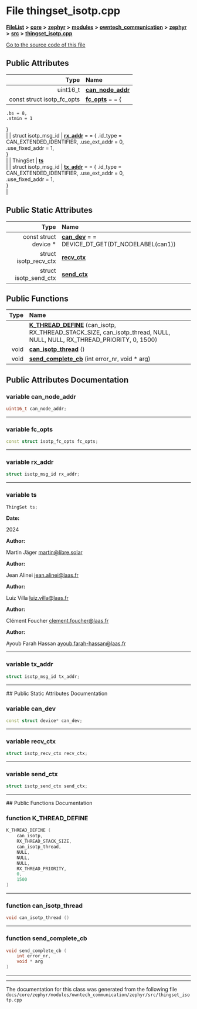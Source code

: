 

# File thingset\_isotp.cpp



[**FileList**](files.md) **>** [**core**](dir_771164b9325b04f1442f7a3ffa8ecb89.md) **>** [**zephyr**](dir_09002e7ce91f09aeb040dfd1861a47f4.md) **>** [**modules**](dir_6d0fb8ab814c517e7f155fb837e32f72.md) **>** [**owntech\_communication**](dir_c4fe9b0224a9586dd317852c3c5604f8.md) **>** [**zephyr**](dir_ed8beaa694e779377b0049b01e5ade22.md) **>** [**src**](dir_1a412f239039e530bef8001f48cd80a4.md) **>** [**thingset\_isotp.cpp**](thingset__isotp_8cpp.md)

[Go to the source code of this file](thingset__isotp_8cpp_source.md)
























## Public Attributes

| Type | Name |
| ---: | :--- |
|  uint16\_t | [**can\_node\_addr**](#variable-can_node_addr)  <br> |
|  const struct isotp\_fc\_opts | [**fc\_opts**](#variable-fc_opts)   = = {
    .bs = 8,                
    .stmin = 1              
}<br> |
|  struct isotp\_msg\_id | [**rx\_addr**](#variable-rx_addr)   = = {
    .id\_type = CAN\_EXTENDED\_IDENTIFIER,
    .use\_ext\_addr = 0,      
    .use\_fixed\_addr = 1,    
}<br> |
|  ThingSet | [**ts**](#variable-ts)  <br> |
|  struct isotp\_msg\_id | [**tx\_addr**](#variable-tx_addr)   = = {
    .id\_type = CAN\_EXTENDED\_IDENTIFIER,
    .use\_ext\_addr = 0,      
    .use\_fixed\_addr = 1,    
}<br> |


## Public Static Attributes

| Type | Name |
| ---: | :--- |
|  const struct device \* | [**can\_dev**](#variable-can_dev)   = = DEVICE\_DT\_GET(DT\_NODELABEL(can1))<br> |
|  struct isotp\_recv\_ctx | [**recv\_ctx**](#variable-recv_ctx)  <br> |
|  struct isotp\_send\_ctx | [**send\_ctx**](#variable-send_ctx)  <br> |














## Public Functions

| Type | Name |
| ---: | :--- |
|   | [**K\_THREAD\_DEFINE**](#function-k_thread_define) (can\_isotp, RX\_THREAD\_STACK\_SIZE, can\_isotp\_thread, NULL, NULL, NULL, RX\_THREAD\_PRIORITY, 0, 1500) <br> |
|  void | [**can\_isotp\_thread**](#function-can_isotp_thread) () <br> |
|  void | [**send\_complete\_cb**](#function-send_complete_cb) (int error\_nr, void \* arg) <br> |




























## Public Attributes Documentation




### variable can\_node\_addr 

```C++
uint16_t can_node_addr;
```




<hr>



### variable fc\_opts 

```C++
const struct isotp_fc_opts fc_opts;
```




<hr>



### variable rx\_addr 

```C++
struct isotp_msg_id rx_addr;
```




<hr>



### variable ts 

```C++
ThingSet ts;
```





**Date:**

2024 




**Author:**

Martin Jäger [martin@libre.solar](mailto:martin@libre.solar) 




**Author:**

Jean Alinei [jean.alinei@laas.fr](mailto:jean.alinei@laas.fr) 




**Author:**

Luiz Villa [luiz.villa@laas.fr](mailto:luiz.villa@laas.fr) 




**Author:**

Clément Foucher [clement.foucher@laas.fr](mailto:clement.foucher@laas.fr) 




**Author:**

Ayoub Farah Hassan [ayoub.farah-hassan@laas.fr](mailto:ayoub.farah-hassan@laas.fr) 





        

<hr>



### variable tx\_addr 

```C++
struct isotp_msg_id tx_addr;
```




<hr>
## Public Static Attributes Documentation




### variable can\_dev 

```C++
const struct device* can_dev;
```




<hr>



### variable recv\_ctx 

```C++
struct isotp_recv_ctx recv_ctx;
```




<hr>



### variable send\_ctx 

```C++
struct isotp_send_ctx send_ctx;
```




<hr>
## Public Functions Documentation




### function K\_THREAD\_DEFINE 

```C++
K_THREAD_DEFINE (
    can_isotp,
    RX_THREAD_STACK_SIZE,
    can_isotp_thread,
    NULL,
    NULL,
    NULL,
    RX_THREAD_PRIORITY,
    0,
    1500
) 
```




<hr>



### function can\_isotp\_thread 

```C++
void can_isotp_thread () 
```




<hr>



### function send\_complete\_cb 

```C++
void send_complete_cb (
    int error_nr,
    void * arg
) 
```




<hr>

------------------------------
The documentation for this class was generated from the following file `docs/core/zephyr/modules/owntech_communication/zephyr/src/thingset_isotp.cpp`

